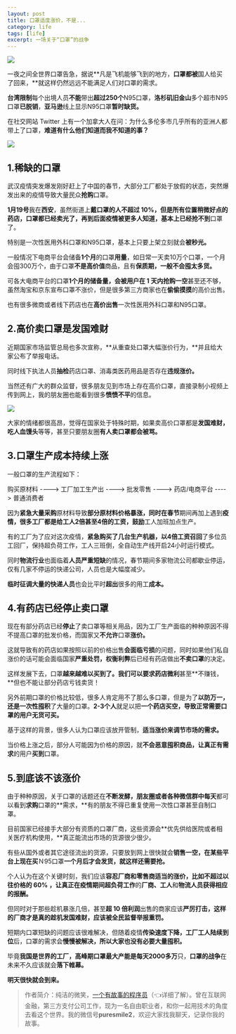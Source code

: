 ```yaml
---
layout: post
title: 口罩适度涨价，不是...
category: life
tags: [life]
excerpt: 一场关于“口罩”的战争
---
```


![](http://favorites.ren/assets/images/2020/it/zhangjia01.jpg)

一夜之间全世界口罩告急，据说**凡是飞机能够飞到的地方，**口罩都被**国人给买了回来，**就这样仍然远远不能满足人们对口罩的需求。

**台湾限制**每个出境人员**不能**带出**超过250个**N95口罩，**洛杉矶旧金山**多个超市N95口罩**已脱销**，**亚马逊**线上显示N95口罩**暂时缺货。**

在社交网站 Twitter 上有一个加拿大人在问：为什么多伦多市几乎所有的亚洲人都带上了口罩，**难道有什么他们知道而我不知道的事？**

![](http://favorites.ren/assets/images/2020/it/zhangjia02.jpg)

## 1.稀缺的口罩

武汉疫情突发爆发刚好赶上了中国的春节，大部分工厂都处于放假的状态，突然爆发出来的疫情导致大量民众**抢购**口罩。

**1月19号**我在**西安**，虽然街道上**戴口罩的人不超过 10%，**但是所有位置稍微好点的药店，口罩都已经**卖光了，**再到后面疫情被更多人知道，基本上已经**抢不到**口罩了。

特别是一次性医用外科口罩和N95口罩，基本上只要上架立刻就会**被秒光。**

一般情况下电商平台会储备**1个月**的口罩**用量**，如日常一天卖10万个口罩，一个月会囤300万个，由于口罩**不是高价值**商品，且有**保质期，**一般**不会囤太多货。**

可各大电商平台的口罩**1个月的储备量，**会被**用户在 1 天内抢购一空**甚至还不够，虽然淘宝和京东宣布口罩不涨价，但是很多第三方商家也在**偷偷摸摸**的高价出售。

也有很多微商或者线下药店也在**高价出售**一次性医用外科口罩和N95口罩。


## 2.高价卖口罩是发国难财

近期国家市场监管总局也多次宣称，**从重查处口罩大幅涨价行为，**并且给大家公布了举报电话。

同时线下执法人员**抽检**药店口罩、消毒类医药用品是否存在**违规涨价。**

当然还有广大的群众监督，很多朋友见到市场上存在高价口罩，直接录制小视频上传到网上，我的朋友圈也能看到很多**愤愤不平**的信息。

![](http://favorites.ren/assets/images/2020/it/zhangjia03.jpg)

大家的情绪都很高昂，觉得在国家处于特殊时期，如果卖高价口罩都是**发国难财，吃人血馒头**等等，甚至只要朋友圈**有人卖口罩都会被骂。**


## 3.口罩生产成本持续上涨

一般口罩的生产流程如下：

购买原材料 ---->  工厂加工生产出 ---->  批发零售  ---->  药店/电商平台  ---->  普通消费者

因为**紧急大量采购**原材料导致**部分原材料价格暴涨，**同时在**春节**期间再加上遇到**疫情，**很多工厂都是给工人**2倍甚至4倍的工资，鼓励**工人加班加点生产。

有的工厂为了应对这次疫情，**紧急购买了几台生产机器，**以**4倍工资召回**了多位员工回厂，保持超负荷工作，工人三班倒，全自动生产线开启24小时运行模式。

同时**物流行业**也面临着**人员严重短缺**的情况，春节期间多家物流公司都歇业停运，仅有几家不停运的快递公司，人员也是大幅度减少。

**临时征调大量的快递人员**也会比平时**超出**很多的用工**成本。**


## 4.有药店已经停止卖口罩

现在有部分药店已经**停止**了卖口罩等相关用品，因为工厂生产面临的种种原因不得不提高口罩的批发价格，而国家又**不允许**口罩**涨价。**

这就导致有的药店如果按照以前的价格出售**会面临亏损**的问题，同时如果他们私自涨价的话可能会面临国家**严重处罚，权衡利弊**后已经有药店做出**不卖口罩**的决定。

这样发展下去，口罩**越来越难以买到了。**我们可以要求药店**微利**甚至**不赚钱，**但也不能让部分药店亏钱卖货！

另外前期口罩的价格比较低，很多人肯定用不了那么多口罩，但是为了**以防万一，**还是一次性**囤积**了大量的口罩。**2-3个人**就足以把**一个药店买空，**导致正常需要口罩的用户**无货可买。**

基于这样的背景，很多人认为口罩应该放开管制，**适当涨价来调节市场的需求。**

当价格上涨之后，部分人可能因为价格的原因，就**不会恶意囤积商品，**让**真正有需求**的用户**买到**口罩。


## 5.到底该不该涨价

由于种种原因，关于口罩的话题还在**不断发酵，**朋友圈或者各种微信群中**每天**都可以看到**求购**口罩的**需求，**有的朋友不得已重复使用一次性口罩甚至自制口罩。

目前国家已经接手大部分有资质的口罩厂商，这些资源会**优先供给医院或者相关医疗机构使用，**真正能流出市场的货源很少很少。

有些从国外或者其它途径流出的货源，只要放到网上很快就会**销售一空，**在某些平台上**现在买**Ｎ95口罩**一个月后才会发货，**就这样**还需要抢。**

个人认为在这个关键时刻，我们应该**容忍厂商和零售商适当的涨价，**比如不超过以往价格的 60% ，让真正在**疫情期间超负荷工作**的**厂商、工人**和**物流人员获得相应的报酬。**

但同时对于那些趁机暴涨几倍，甚至**超 10 倍利润**出售的商家应该**严厉打击，**这样的厂商才是真的趁机**发国难财，**应该被全民监督举报**重罚。**

短期内口罩短缺的问题应该很难解决，但随着疫情**传染速度下降，**工厂**工人陆续到位**后，口罩的需求会**慢慢被解决，**所以大家也**没有必要大量囤积。**

毕竟**我国是世界的工厂，**高峰期口罩最大产能是每天**2000多万**只，**口罩的战争**在未来不久应该就会**落下帷幕。**

**明天很快就会到来。**

>作者简介：纯洁的微笑，[一个有故事的程序员](https://mp.weixin.qq.com/s/yD8FlQectD057l5i1CZfZA)（👈详细了解）。曾在互联网金融，第三方支付公司工作，现为一名自由职业者，和你一起用技术的角度去看这个世界。我的微信号**puresmile2**，欢迎大家找我聊天，记录你我的故事。

